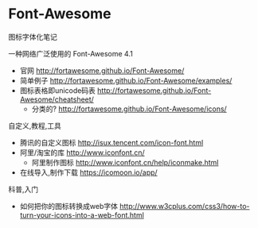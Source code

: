 # Font-Awesome

图标字体化笔记

一种网络广泛使用的 Font-Awesome 4.1

* 官网 http://fortawesome.github.io/Font-Awesome/
* 简单例子 http://fortawesome.github.io/Font-Awesome/examples/
* 图标表格即unicode码表 http://fortawesome.github.io/Font-Awesome/cheatsheet/ 
  * 分类的? http://fortawesome.github.io/Font-Awesome/icons/


自定义,教程,工具

* 腾讯的自定义图标 http://isux.tencent.com/icon-font.html
* 阿里/淘宝的库 http://www.iconfont.cn/
  * 阿里制作图标 http://www.iconfont.cn/help/iconmake.html
* 在线导入,制作下载 https://icomoon.io/app/

科普,入门

* 如何把你的图标转换成web字体 http://www.w3cplus.com/css3/how-to-turn-your-icons-into-a-web-font.html